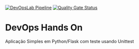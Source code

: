 [![DevOpsLab Pipeline](https://github.com/rpestana18/devopslab-7aso/blob/main/.github/workflows/pipeline.yml/badge.svg)](https://github.com/rpestana18/devopslab-7aso/blob/main/.github/workflows/pipeline.yml)
[![Quality Gate Status](https://sonarcloud.io/api/project_badges/measure?project=rpestana18_devopslab-7aso&metric=alert_status)](https://sonarcloud.io/summary/new_code?id=rpestana18_devopslab-7aso)

# DevOps Hands On
Aplicação Simples em Python/Flask com teste usando Unittest
